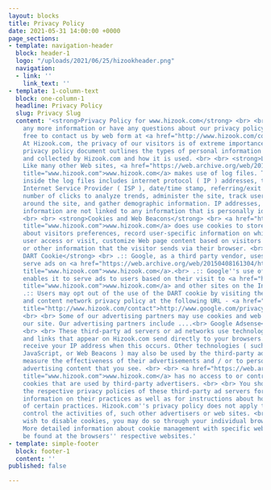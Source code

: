```yaml
---
layout: blocks
title: Privacy Policy
date: 2021-05-31 14:00:00 +0000
page_sections:
- template: navigation-header
  block: header-1
  logo: "/uploads/2021/06/25/hizookheader.png"
  navigation:
  - link: ''
    link_text: ''
- template: 1-column-text
  block: one-column-1
  headline: Privacy Policy
  slug: Privacy Slug
  content: '<strong>Privacy Policy for www.hizook.com</strong> <br> <br> If you require
    any more information or have any questions about our privacy policy, please feel
    free to contact us by web form at <a href="http://www.hizook.com/contact" title="http://www.hizook.com/contact">http://www.hizook.com/contact</a>
    At Hizook.com, the privacy of our visitors is of extreme importance to us. This
    privacy policy document outlines the types of personal information is received
    and collected by Hizook.com and how it is used. <br> <br> <strong>Log Files</strong><br>
    Like many other Web sites, <a href="https://web.archive.org/web/20150408161304/http://www.hizook.com/"
    title="www.hizook.com">www.hizook.com</a> makes use of log files. The information
    inside the log files includes internet protocol ( IP ) addresses, type of browser,
    Internet Service Provider ( ISP ), date/time stamp, referring/exit pages, and
    number of clicks to analyze trends, administer the site, track user’s movement
    around the site, and gather demographic information. IP addresses, and other such
    information are not linked to any information that is personally identifiable.
    <br> <br> <strong>Cookies and Web Beacons</strong> <br> <a href="https://web.archive.org/web/20150408161304/http://www.hizook.com/"
    title="www.hizook.com">www.hizook.com</a> does use cookies to store information
    about visitors preferences, record user-specific information on which pages the
    user access or visit, customize Web page content based on visitors browser type
    or other information that the visitor sends via their browser. <br> <br> <strong>DoubleClick
    DART Cookie</strong> <br> .:: Google, as a third party vendor, uses cookies to
    serve ads on <a href="https://web.archive.org/web/20150408161304/http://www.hizook.com/"
    title="www.hizook.com">www.hizook.com</a>.<br> .:: Google''s use of the DART cookie
    enables it to serve ads to users based on their visit to <a href="https://web.archive.org/web/20150408161304/http://www.hizook.com/"
    title="www.hizook.com">www.hizook.com</a> and other sites on the Internet. <br>
    .:: Users may opt out of the use of the DART cookie by visiting the Google ad
    and content network privacy policy at the following URL - <a href="http://www.hizook.com/contact"
    title="http://www.hizook.com/contact">http://www.google.com/privacy_ads.html</a>
    <br> <br> Some of our advertising partners may use cookies and web beacons on
    our site. Our advertising partners include ....<br> Google Adsense<br> Amazon<br>
    <br> <br> These third-party ad servers or ad networks use technology to the advertisements
    and links that appear on Hizook.com send directly to your browsers. They automatically
    receive your IP address when this occurs. Other technologies ( such as cookies,
    JavaScript, or Web Beacons ) may also be used by the third-party ad networks to
    measure the effectiveness of their advertisements and / or to personalize the
    advertising content that you see. <br> <br> <a href="https://web.archive.org/web/20150408161304/http://www.hizook.com/"
    title="www.hizook.com">www.hizook.com</a> has no access to or control over these
    cookies that are used by third-party advertisers. <br> <br> You should consult
    the respective privacy policies of these third-party ad servers for more detailed
    information on their practices as well as for instructions about how to opt-out
    of certain practices. Hizook.com''s privacy policy does not apply to, and we cannot
    control the activities of, such other advertisers or web sites. <br> <br> If you
    wish to disable cookies, you may do so through your individual browser options.
    More detailed information about cookie management with specific web browsers can
    be found at the browsers'' respective websites.'
- template: simple-footer
  block: footer-1
  content: ''
published: false

---
```

